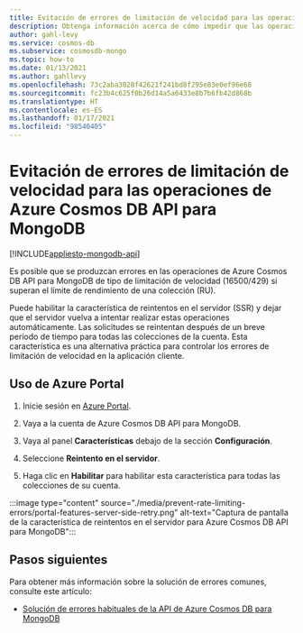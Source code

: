 ```yaml
---
title: Evitación de errores de limitación de velocidad para las operaciones de Azure Cosmos DB API para MongoDB
description: Obtenga información acerca de cómo impedir que las operaciones de Azure Cosmos DB API para MongoDB alcancen los errores de limitación de velocidad con la característica SSR (reintento en el servidor).
author: gahl-levy
ms.service: cosmos-db
ms.subservice: cosmosdb-mongo
ms.topic: how-to
ms.date: 01/13/2021
ms.author: gahllevy
ms.openlocfilehash: 73c2aba3028f42621f241bd8f295e83e0ef96e68
ms.sourcegitcommit: fc23b4c625f0b26d14a5a6433e8b7b6fb42d868b
ms.translationtype: HT
ms.contentlocale: es-ES
ms.lasthandoff: 01/17/2021
ms.locfileid: "98540405"
---
```

# <a name="prevent-rate-limiting-errors-for-azure-cosmos-db-api-for-mongodb-operations"></a>Evitación de errores de limitación de velocidad para las operaciones de Azure Cosmos DB API para MongoDB
[!INCLUDE[appliesto-mongodb-api](includes/appliesto-mongodb-api.md)]

Es posible que se produzcan errores en las operaciones de Azure Cosmos DB API para MongoDB de tipo de limitación de velocidad (16500/429) si superan el límite de rendimiento de una colección (RU). 

Puede habilitar la característica de reintentos en el servidor (SSR) y dejar que el servidor vuelva a intentar realizar estas operaciones automáticamente. Las solicitudes se reintentan después de un breve período de tiempo para todas las colecciones de la cuenta. Esta característica es una alternativa práctica para controlar los errores de limitación de velocidad en la aplicación cliente.


## <a name="use-the-azure-portal"></a>Uso de Azure Portal

1. Inicie sesión en [Azure Portal](https://portal.azure.com/).

1. Vaya a la cuenta de Azure Cosmos DB API para MongoDB.

1. Vaya al panel **Características** debajo de la sección **Configuración**.

1. Seleccione **Reintento en el servidor**.

1. Haga clic en **Habilitar** para habilitar esta característica para todas las colecciones de su cuenta.

:::image type="content" source="./media/prevent-rate-limiting-errors/portal-features-server-side-retry.png" alt-text="Captura de pantalla de la característica de reintentos en el servidor para Azure Cosmos DB API para MongoDB":::


## <a name="next-steps"></a>Pasos siguientes

Para obtener más información sobre la solución de errores comunes, consulte este artículo:

* [Solución de errores habituales de la API de Azure Cosmos DB para MongoDB](mongodb-troubleshoot.md)
